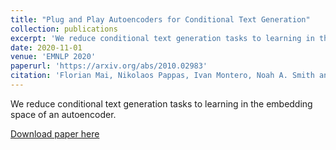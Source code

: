 ```yaml
---
title: "Plug and Play Autoencoders for Conditional Text Generation"
collection: publications
excerpt: 'We reduce conditional text generation tasks to learning in the embedding space of an autoencoder.'
date: 2020-11-01
venue: 'EMNLP 2020'
paperurl: 'https://arxiv.org/abs/2010.02983'
citation: 'Florian Mai, Nikolaos Pappas, Ivan Montero, Noah A. Smith and James Henderson. (2020). &quot;Plug and Play Autoencoders for Conditional Text Generation.&quot; <i>EMNLP 2020</i>.'
---
```

We reduce conditional text generation tasks to learning in the embedding space of an autoencoder.

[Download paper here](https://arxiv.org/abs/2010.02983)
